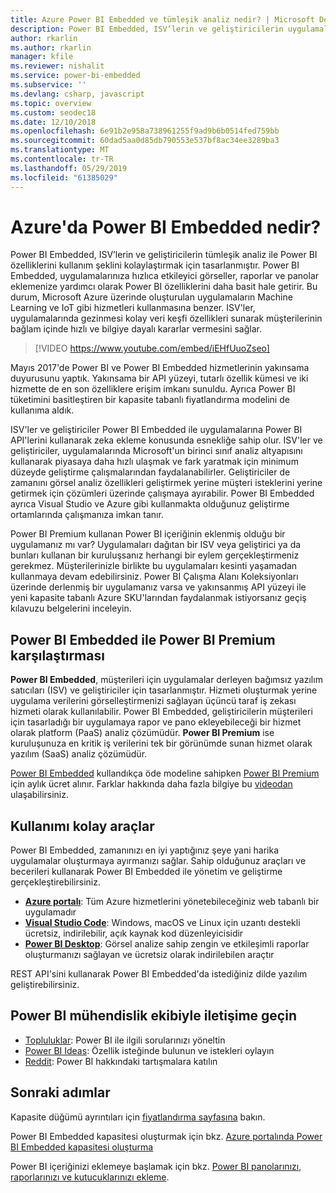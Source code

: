 ```yaml
---
title: Azure Power BI Embedded ve tümleşik analiz nedir? | Microsoft Docs
description: Power BI Embedded, ISV’lerin ve geliştiricilerin uygulamalarına hızlıca etkileyici görseller, raporlar ve panolar eklemelerine yardımcı olarak Power BI özelliklerini daha kolay bir şekilde kullanmalarını amaçlayan tümleşik analiz aracı olarak tasarlanmıştır. Power BI Embedded kullanarak tümleşik analiz yazılımını, tümleşik analiz araçlarını veya tümleşik iş zekası araçlarını kullanma hakkında bilgi edinin.
author: rkarlin
ms.author: rkarlin
manager: kfile
ms.reviewer: nishalit
ms.service: power-bi-embedded
ms.subservice: ''
ms.devlang: csharp, javascript
ms.topic: overview
ms.custom: seodec18
ms.date: 12/10/2018
ms.openlocfilehash: 6e91b2e958a738961255f9ad9b6b0514fed759bb
ms.sourcegitcommit: 60dad5aa0d85db790553e537bf8ac34ee3289ba3
ms.translationtype: MT
ms.contentlocale: tr-TR
ms.lasthandoff: 05/29/2019
ms.locfileid: "61385029"
---
```

# <a name="what-is-power-bi-embedded-in-azure"></a>Azure'da Power BI Embedded nedir?

Power BI Embedded, ISV’lerin ve geliştiricilerin tümleşik analiz ile Power BI özelliklerini kullanım şeklini kolaylaştırmak için tasarlanmıştır. Power BI Embedded, uygulamalarınıza hızlıca etkileyici görseller, raporlar ve panolar eklemenize yardımcı olarak Power BI özelliklerini daha basit hale getirir. Bu durum, Microsoft Azure üzerinde oluşturulan uygulamaların Machine Learning ve IoT gibi hizmetleri kullanmasına benzer. ISV'ler, uygulamalarında gezinmesi kolay veri keşfi özellikleri sunarak müşterilerinin bağlam içinde hızlı ve bilgiye dayalı kararlar vermesini sağlar.

> [!VIDEO https://www.youtube.com/embed/iEHfUuoZseo]

Mayıs 2017'de Power BI ve Power BI Embedded hizmetlerinin yakınsama duyurusunu yaptık. Yakınsama bir API yüzeyi, tutarlı özellik kümesi ve iki hizmette de en son özelliklere erişim imkanı sunuldu. Ayrıca Power BI tüketimini basitleştiren bir kapasite tabanlı fiyatlandırma modelini de kullanıma aldık.

ISV'ler ve geliştiriciler Power BI Embedded ile uygulamalarına Power BI API'lerini kullanarak zeka ekleme konusunda esnekliğe sahip olur. ISV'ler ve geliştiriciler, uygulamalarında Microsoft'un birinci sınıf analiz altyapısını kullanarak piyasaya daha hızlı ulaşmak ve fark yaratmak için minimum düzeyde geliştirme çalışmalarından faydalanabilirler. Geliştiriciler de zamanını görsel analiz özellikleri geliştirmek yerine müşteri isteklerini yerine getirmek için çözümleri üzerinde çalışmaya ayırabilir. Power BI Embedded ayrıca Visual Studio ve Azure gibi kullanmakta olduğunuz geliştirme ortamlarında çalışmanıza imkan tanır.

Power BI Premium kullanan Power BI içeriğinin eklenmiş olduğu bir uygulamanız mı var? Uygulamaları dağıtan bir ISV veya geliştirici ya da bunları kullanan bir kuruluşsanız herhangi bir eylem gerçekleştirmeniz gerekmez. Müşterilerinizle birlikte bu uygulamaları kesinti yaşamadan kullanmaya devam edebilirsiniz. Power BI Çalışma Alanı Koleksiyonları üzerinde derlenmiş bir uygulamanız varsa ve yakınsanmış API yüzeyi ile yeni kapasite tabanlı Azure SKU'larından faydalanmak istiyorsanız geçiş kılavuzu belgelerini inceleyin.

## <a name="comparing-power-bi-embedded-with-power-bi-premium"></a>Power BI Embedded ile Power BI Premium karşılaştırması

**Power BI Embedded**, müşterileri için uygulamalar derleyen bağımsız yazılım satıcıları (ISV) ve geliştiriciler için tasarlanmıştır. Hizmeti oluşturmak yerine uygulama verilerini görselleştirmenizi sağlayan üçüncü taraf iş zekası hizmeti olarak kullanılabilir. Power BI Embedded, geliştiricilerin müşterileri için tasarladığı bir uygulamaya rapor ve pano ekleyebileceği bir hizmet olarak platform (PaaS) analiz çözümüdür. **Power BI Premium** ise kuruluşunuza en kritik iş verilerini tek bir görünümde sunan hizmet olarak yazılım (SaaS) analiz çözümüdür. 

[Power BI Embedded](https://azure.microsoft.com/pricing/details/power-bi-embedded/) kullandıkça öde modeline sahipken [Power BI Premium](https://powerbi.microsoft.com/calculator/) için aylık ücret alınır. Farklar hakkında daha fazla bilgiye bu [videodan](https://www.youtube.com/watch?v=0y2oJikC6Xc&t=0s&list=PLv2BtOtLblH1dQPV49Ni12olDcUoW-GEl&index=3) ulaşabilirsiniz.

## <a name="easy-to-use-tools"></a>Kullanımı kolay araçlar

Power BI Embedded, zamanınızı en iyi yaptığınız şeye yani harika uygulamalar oluşturmaya ayırmanızı sağlar. Sahip olduğunuz araçları ve becerileri kullanarak Power BI Embedded ile yönetim ve geliştirme gerçekleştirebilirsiniz.

* [**Azure portalı**](https://portal.azure.com/): Tüm Azure hizmetlerini yönetebileceğiniz web tabanlı bir uygulamadır
* [**Visual Studio Code**](https://code.visualstudio.com/docs): Windows, macOS ve Linux için uzantı destekli ücretsiz, indirilebilir, açık kaynak kod düzenleyicisidir
* [**Power BI Desktop**](https://powerbi.microsoft.com/desktop/): Görsel analize sahip zengin ve etkileşimli raporlar oluşturmanızı sağlayan ve ücretsiz olarak indirilebilen araçtır

REST API'sini kullanarak Power BI Embedded'da istediğiniz dilde yazılım geliştirebilirsiniz.

## <a name="engage-with-the-power-bi-engineering-team"></a>Power BI mühendislik ekibiyle iletişime geçin

* [Topluluklar](https://community.powerbi.com/): Power BI ile ilgili sorularınızı yöneltin
* [Power BI Ideas](https://ideas.powerbi.com): Özellik isteğinde bulunun ve istekleri oylayın
* [Reddit](https://www.reddit.com/r/PowerBI/): Power BI hakkındaki tartışmalara katılın

## <a name="next-steps"></a>Sonraki adımlar

Kapasite düğümü ayrıntıları için [fiyatlandırma sayfasına](https://azure.microsoft.com/pricing/details/power-bi-embedded/) bakın.

Power BI Embedded kapasitesi oluşturmak için bkz. [Azure portalında Power BI Embedded kapasitesi oluşturma](azure-pbie-create-capacity.md)

Power BI içeriğinizi eklemeye başlamak için bkz. [Power BI panolarınızı, raporlarınızı ve kutucuklarınızı ekleme](https://powerbi.microsoft.com/documentation/powerbi-developer-embedding-content/).
